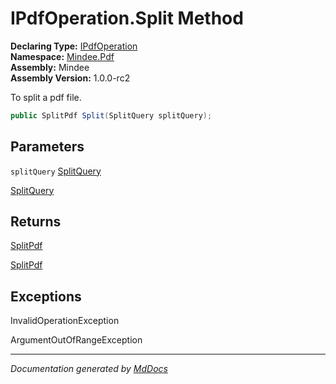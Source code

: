 ﻿<!--  
  <auto-generated>   
    The contents of this file were generated by a tool.  
    Changes to this file may be list if the file is regenerated  
  </auto-generated>   
-->

# IPdfOperation.Split Method

**Declaring Type:** [IPdfOperation](../index.md)  
**Namespace:** [Mindee.Pdf](../../index.md)  
**Assembly:** Mindee  
**Assembly Version:** 1.0.0\-rc2

To split a pdf file.

```csharp
public SplitPdf Split(SplitQuery splitQuery);
```

## Parameters

`splitQuery`  [SplitQuery](../../SplitQuery/index.md)

[SplitQuery](../../SplitQuery/index.md)

## Returns

[SplitPdf](../../SplitPdf/index.md)

[SplitPdf](../../SplitPdf/index.md)

## Exceptions

InvalidOperationException

ArgumentOutOfRangeException

___

*Documentation generated by [MdDocs](https://github.com/ap0llo/mddocs)*
